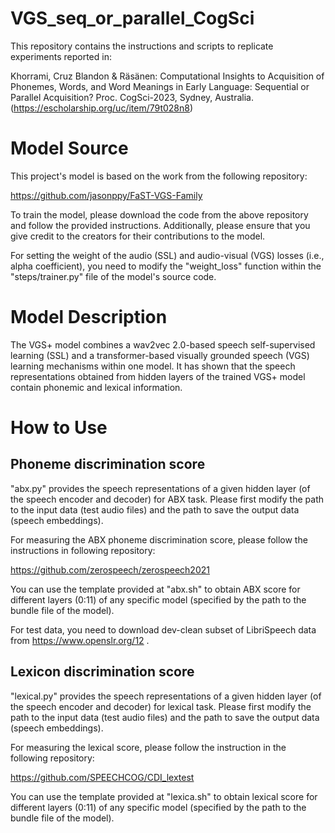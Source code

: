 # VGS_seq_or_parallel_CogSci

This repository contains the instructions and scripts to replicate experiments reported in:

Khorrami, Cruz Blandon & Räsänen: Computational Insights to Acquisition of Phonemes, Words, and Word Meanings in Early Language: Sequential or Parallel Acquisition? Proc. CogSci-2023, Sydney, Australia. (https://escholarship.org/uc/item/79t028n8)

# Model Source

This project's model is based on the work from the following repository:

https://github.com/jasonppy/FaST-VGS-Family
 
To train the model, please download the code from the above repository and follow the provided instructions. Additionally, please ensure that you give credit to the creators for their contributions to the model.

For setting the weight of the audio (SSL) and audio-visual (VGS) losses (i.e., alpha coefficient), you need to modify the "weight_loss" function within the "steps/trainer.py" file of the model's source code. 

# Model Description

The VGS+ model combines a wav2vec 2.0-based speech self-supervised learning (SSL) and a transformer-based visually grounded speech (VGS) learning mechanisms within one model. It has shown that the speech representations obtained from hidden layers of the trained VGS+ model contain phonemic and lexical information. 

# How to Use

## Phoneme discrimination score

"abx.py" provides the speech representations of a given hidden layer (of the speech encoder and decoder) for ABX task. Please first modify the path to the input data (test audio files) and the path to save the output data (speech embeddings). 

For measuring the ABX phoneme discrimination score, please follow the instructions in following repository:

https://github.com/zerospeech/zerospeech2021

You can use the template provided at "abx.sh" to obtain ABX score for different layers (0:11) of any specific model (specified by the path to the bundle file of the model). 

For test data, you need to download dev-clean subset of LibriSpeech data from https://www.openslr.org/12 .

## Lexicon discrimination score

"lexical.py" provides the speech representations of a given hidden layer (of the speech encoder and decoder) for lexical task. Please first modify the path to the input data (test audio files) and the path to save the output data (speech embeddings).

For measuring the lexical score, please follow the instruction in the following repository:

https://github.com/SPEECHCOG/CDI_lextest

You can use the template provided at "lexica.sh" to obtain lexical score for different layers (0:11) of any specific model (specified by the path to the bundle file of the model). 
